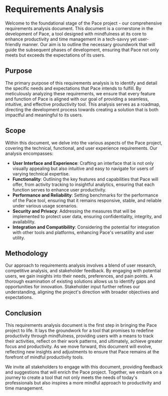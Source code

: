 # Requirements Analysis

Welcome to the foundational stage of the Pace project - our comprehensive
requirements analysis document. This document is a cornerstone in the
development of Pace, a tool designed with mindfulness at its core to enhance
productivity and time management in a tech-savvy yet user-friendly manner. Our
aim is to outline the necessary groundwork that will guide the subsequent phases
of development, ensuring that Pace not only meets but exceeds the expectations
of its users.

## Purpose

The primary purpose of this requirements analysis is to identify and detail the
specific needs and expectations that Pace intends to fulfill. By meticulously
analyzing these requirements, we ensure that every feature and function of Pace
is aligned with our goal of providing a seamless, intuitive, and effective
productivity tool. This analysis serves as a roadmap, directing the development
process towards creating a solution that is both impactful and meaningful to its
users.

## Scope

Within this document, we delve into the various aspects of the Pace project,
covering the technical, functional, and user experience requirements. Our
analysis encompasses:

- **User Interface and Experience**: Crafting an interface that is not only
  visually appealing but also intuitive and easy to navigate for users of
  varying technical expertise.
- **Functionality**: Outlining the key features and capabilities that Pace will
  offer, from activity tracking to insightful analytics, ensuring that each
  function serves to enhance user productivity.
- **Performance and Reliability**: Setting benchmarks for the performance of the
  Pace tool, ensuring that it remains responsive, stable, and reliable under
  various usage scenarios.
- **Security and Privacy**: Addressing the measures that will be implemented to
  protect user data, ensuring confidentiality, integrity, and availability.
- **Integration and Compatibility**: Considering the potential for integration
  with other tools and platforms, enhancing Pace's versatility and user utility.

## Methodology

Our approach to requirements analysis involves a blend of user research,
competitive analysis, and stakeholder feedback. By engaging with potential
users, we gain insights into their needs, preferences, and pain points. A
thorough examination of existing solutions allows us to identify gaps and
opportunities for innovation. Stakeholder input further refines our
understanding, aligning the project's direction with broader objectives and
expectations.

## Conclusion

This requirements analysis document is the first step in bringing the Pace
project to life. It lays the groundwork for a tool that promises to redefine
productivity through mindfulness, providing users with a means to track their
activities, reflect on their work patterns, and ultimately, achieve greater
focus and productivity. As we move forward, this document will evolve,
reflecting new insights and adjustments to ensure that Pace remains at the
forefront of mindful productivity tools.

We invite all stakeholders to engage with this document, providing feedback and
suggestions that will enrich the Pace project. Together, we embark on a journey
to create a tool that not only meets the needs of today's professionals but also
inspires a more mindful approach to productivity and time management.
